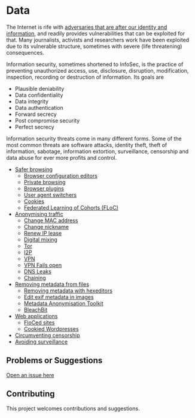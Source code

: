 # Data

The Internet is rife with [adversaries that are after our identity and information](../../threat-modelling/DA-threat-model/adversaries), and readily provides vulnerabilities that can be exploited for that. Many journalists, activists and researchers work have been exploited due to its vulnerable structure, sometimes with severe (life threatening) consequences.

Information security, sometimes shortened to InfoSec, is the practice of preventing unauthorized access, use, disclosure, disruption, modification, inspection, recording or destruction of information. Its goals are

* Plausible deniability
* Data confidentiality
* Data integrity
* Data authentication
* Forward secrecy
* Post compromise security
* Perfect secrecy

Information security threats come in many different forms. Some of the most common threats are software attacks, identity theft, theft of information, sabotage, information extortion, surveillance, censorship and data abuse for ever more profits and control.

* [Safer browsing](Safer-browsing.md)
  * [Browser configuration editors](Browser-configuration-editors.md)
  * [Private browsing](Private-browsing.md)
  * [Browser plugins](Browser-plugins.md)
  * [User agent switchers](User-agent-switchers.md)
  * [Cookies](Cookies.md)
  * [Federated Learning of Cohorts (FLoC)](FLoC.md)
* [Anonymising traffic](Anonymising-traffic.md)
  * [Change MAC address](Change-MAC-address.md)
  * [Change nickname](Change-nickname.md)
  * [Renew IP lease](Renew-IP-lease.md)
  * [Digital mixing](Digital-mixing.md)
  * [Tor](Tor.md)
  * [I2P](I2P.md)
  * [VPN](VPN.md)
  * [VPN Fails open](VPN-fail-open.md)
  * [DNS Leaks](DNS-leaks.md)
  * [Chaining](Chaining.md)
* [Removing metadata from files](Removing-metadata-from-files.md)
  * [Removing metadata with hexeditors](Removing-metadata-with-hexeditors.md)
  * [Edit exif metadata in images](Edit-exif-metadata-in-images.md)
  * [Metadata Anonymisation Toolkit](MAT.md)
  * [BleachBit](BleachBit.md)
* [Web applications](Web-applications.md)
  * [FloCed sites](FloCed-sites.md)
  * [Cookied Wordpresses](Cookied-wps.md)
* [Circumventing censorship](Circumventing-censorship.md)
* [Avoiding surveillance](Avoiding-surveillance.md)

## Problems or Suggestions

[Open an issue here](https://github.com/tymyrddin/orchard/issues)

## Contributing

This project welcomes contributions and suggestions. 